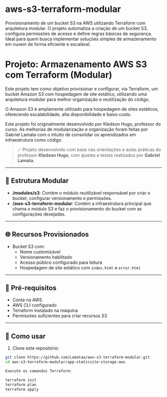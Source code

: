 # aws-s3-terraform-modular
Provisionamento de um bucket S3 na AWS utilizando Terraform com arquitetura modular. O projeto automatiza a criação de um bucket S3, configura permissões de acesso e define regras básicas de segurança. Ideal para quem busca implementar soluções simples de armazenamento em nuvem de forma eficiente e escalável.

# Projeto: Armazenamento AWS S3 com Terraform (Modular)

Este projeto tem como objetivo provisionar e configurar, via Terraform, um bucket Amazon S3 com hospedagem de site estático, utilizando uma arquitetura modular para melhor organização e reutilização do código.

O Amazon S3 é amplamente utilizado para hospedagem de sites estáticos, oferecendo escalabilidade, alta disponibilidade e baixo custo.

Este projeto foi originalmente desenvolvido por Kledson Hugo, professor do curso. As melhorias de modularização e organização foram feitas por Gabriel Lamata com o intuito de consolidar os aprendizados em infraestrutura como código.

> ✅ Projeto desenvolvido com base nas orientações e aulas práticas do professor **Kledson Hugo**, com ajustes e testes realizados por **Gabriel Lamata**.

---

## 🧱 Estrutura Modular

- **/modules/s3**: Contém o módulo reutilizável responsável por criar o bucket, configurar versionamento e permissões.
- **/aws-s3-terraform-modular**: Contém a infraestrutura principal que chama o módulo S3 e faz o provisionamento do bucket com as configurações desejadas.

---

## 🌐 Recursos Provisionados

- Bucket S3 com:
  - Nome customizável
  - Versionamento habilitado
  - Acesso público configurado para leitura
  - Hospedagem de site estático com `index.html` e `error.html`

---

## 📁 Pré-requisitos

- Conta na AWS
- AWS CLI configurado
- Terraform instalado na máquina
- Permissões suficientes para criar recursos S3

---

## 🚀 Como usar

1. Clone este repositório:

```bash
git clone https://github.com/Lamataa/aws-s3-terraform-modular.git
cd aws-s3-terraform-modular/app-staticsite-storage-aws

Execute os comandos Terraform:

terraform init
terraform plan
terraform apply
